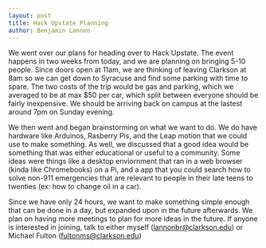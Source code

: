 ```yaml
---
layout: post
title: Hack Upstate Planning
author: Benjamin Lannon
---
```


We went over our plans for heading over to Hack Upstate. The event happens in two
weeks from today, and we are planning on bringing 5-10 people. Since doors open
at 11am, we are thinking of leaving Clarkson at 8am so we can get down to Syracuse
and find some parking with time to spare. The two costs of the trip would be gas
and parking, which we averaged to be at max $50 per car, which split between everyone
should be fairly inexpensive. We should be arriving back on campus at the lastest
around 7pm on Sunday evening.

We then went and began brainstorming on what we want to do. We do have hardware
like Arduinos, Rasberry Pis, and the Leap motion that we could use to make something.
As well, we discussed that a good idea would be something that was either educational
or useful to a community. Some ideas were things like a desktop enviornment that
ran in a web browser (kinda like Chromebooks) on a Pi, and a app that you could
search how to solve non-911 emergencies that are relevant to people in their late
teens to twenties (ex: how to change oil in a car).

Since we have only 24 hours, we want to make something simple enough that can be
done in a day, but expanded upon in the future afterwards. We plan on having more
meetings to plan for more ideas in the future. If anyone is interested in joining,
talk to either myself (lannonbr@clarkson.edu) or Michael Fulton (fultonms@clarkson.edu)

